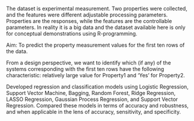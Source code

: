 The dataset is experimental measurement. Two properties were collected, and the features were different adjustable processing parameters. Properties are the responses, while the features are the controllable parameters. In reality it is a big data and the dataset available here is only for conceptual demonstrations using R-programming.

Aim: To predict the property measurement values for the first ten rows of the data.

From a design perspective, we want to identify which (if any) of the systems corresponding with the first ten rows have the following characteristic: relatively large value for Property1 and ‘Yes’ for Property2. 

Developed regression and classification models using Logistic Regression, Support Vector Machine, Bagging, Random Forest, Ridge Regression, LASSO Regression, Gaussian Process Regression, and Support Vector Regression. Compared these models in terms of accuracy and robustness, and when applicable in the lens of accuracy, sensitivity, and specificity. 


